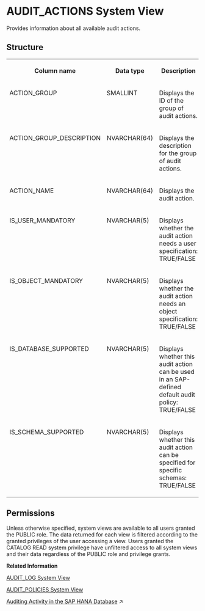 <!-- loiob856cdd2d8bf44c1a79dac7976f10119 -->

# AUDIT\_ACTIONS System View

Provides information about all available audit actions.



<a name="loiob856cdd2d8bf44c1a79dac7976f10119__section_onv_rqf_rhb"/>

## Structure


<table>
<tr>
<th valign="top">

Column name

</th>
<th valign="top">

Data type

</th>
<th valign="top">

Description

</th>
</tr>
<tr>
<td valign="top">

ACTION\_GROUP

</td>
<td valign="top">

SMALLINT

</td>
<td valign="top">

Displays the ID of the group of audit actions.

</td>
</tr>
<tr>
<td valign="top">

ACTION\_GROUP\_DESCRIPTION

</td>
<td valign="top">

NVARCHAR\(64\)

</td>
<td valign="top">

Displays the description for the group of audit actions.

</td>
</tr>
<tr>
<td valign="top">

ACTION\_NAME

</td>
<td valign="top">

NVARCHAR\(64\)

</td>
<td valign="top">

Displays the audit action.

</td>
</tr>
<tr>
<td valign="top">

IS\_USER\_MANDATORY

</td>
<td valign="top">

NVARCHAR\(5\)

</td>
<td valign="top">

Displays whether the audit action needs a user specification: TRUE/FALSE

</td>
</tr>
<tr>
<td valign="top">

IS\_OBJECT\_MANDATORY

</td>
<td valign="top">

NVARCHAR\(5\)

</td>
<td valign="top">

Displays whether the audit action needs an object specification: TRUE/FALSE

</td>
</tr>
<tr>
<td valign="top">

IS\_DATABASE\_SUPPORTED

</td>
<td valign="top">

NVARCHAR\(5\)

</td>
<td valign="top">

Displays whether this audit action can be used in an SAP-defined default audit policy: TRUE/FALSE

</td>
</tr>
<tr>
<td valign="top">

IS\_SCHEMA\_SUPPORTED

</td>
<td valign="top">

NVARCHAR\(5\)

</td>
<td valign="top">

Displays whether this audit action can be specified for specific schemas: TRUE/FALSE

</td>
</tr>
</table>



<a name="loiob856cdd2d8bf44c1a79dac7976f10119__section_lky_sjc_bzb"/>

## Permissions

Unless otherwise specified, system views are available to all users granted the PUBLIC role. The data returned for each view is filtered according to the granted privileges of the user accessing a view. Users granted the CATALOG READ system privilege have unfiltered access to all system views and their data regardless of the PUBLIC role and privilege grants.

**Related Information**  


[AUDIT\_LOG System View](audit-log-system-view-d1fe124.md "Provides information about audit records, with the exception of XSA-auditing.")

[AUDIT\_POLICIES System View](audit-policies-system-view-209e4d3.md "Provides information about audit policies.")

[Auditing Activity in the SAP HANA Database](https://help.sap.com/viewer/f9c5015e72e04fffa14d7d4f7267d897/2024_3_QRC/en-US/48fd6586304c4f859bf92d64d0cd8b08.html "Auditing allows you to monitor and record selected actions performed in the SAP HANA database, providing you with visibility on who did what in the database (or tried to do what) and when.") :arrow_upper_right:

